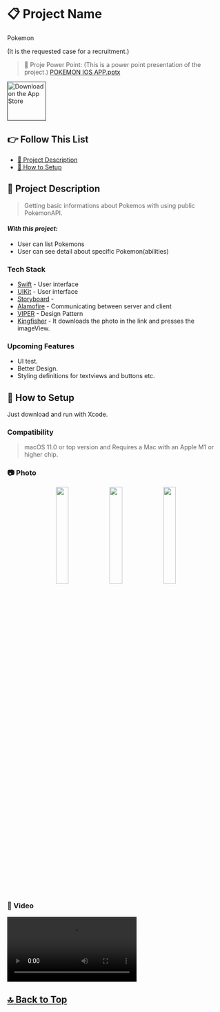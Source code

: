 # 📋 Project Name
Pokemon

(It is the requested case for a recruitment.)

> 🔗 Proje  Power Point: (This is a power point presentation of the project.)
[POKEMON IOS APP.pptx](https://github.com/busranurok/Pokemon/files/11063111/POKEMON.IOS.APP.pptx)

<a href="" target="_blank"><img src="https://user-images.githubusercontent.com/49414644/215282404-d930a425-165c-435a-b2ac-a97bddfeb162.png" alt="Download on the App Store" height="90"/></a>

## 👉 Follow This List

- [🎯 Project Description](#-project-description)
- [🔧 How to Setup](#-how-to-setup)

## 🎯 Project Description 
> Getting basic informations about Pokemos with using public PokemonAPI.

#### _With this project:_
- User can list Pokemons
- User can see detail about specific Pokemon(abilities)

### Tech Stack
- [Swift] - User interface
- [UIKit] - User interface
- [Storyboard] -
- [Alamofire] - Communicating between server and client
- [VIPER] - Design Pattern
- [Kingfisher] - It downloads the photo in the link and presses the imageView.

### Upcoming Features
- UI test.
- Better Design.
- Styling definitions for textviews and buttons etc.

## 🔧 How to Setup
Just download and run with Xcode.
### Compatibility
>  macOS 11.0 or top version and Requires a Mac with an Apple M1 or higher chip.

### 📷 Photo
<p align="center">
<img src="https://user-images.githubusercontent.com/49414644/227535032-4b389d7a-f2c0-4460-be1c-2e340c0f3ec8.png" width="24%"/> 
<img src="https://user-images.githubusercontent.com/49414644/227534916-2fcaa4b2-5802-4855-9c1a-679bbb79fbea.png" width="24%"/> 
<img src="https://user-images.githubusercontent.com/49414644/227534736-3820c511-1dbd-488c-bca1-0c0ff0d72000.png" width="24%"/> 
</p>

### 🎥 Video
<video src="https://user-images.githubusercontent.com/49414644/227548840-34db8d29-7846-4d10-8c66-b65952cbff7d.mp4"></video>

## [🔝 Back to Top](#-follow-this-list) 
[Swift]: <https://developer.apple.com/swift/>
[UIKit]: <https://developer.apple.com/documentation/uikit>
[Storyboard]: <>
[Alamofire]: <https://github.com/Alamofire/Alamofire>
[VIPER]: <https://medium.com/@smalam119/viper-design-pattern-for-ios-application-development-7a9703902af6>
[Kingfisher]: <https://github.com/onevcat/Kingfisher>
